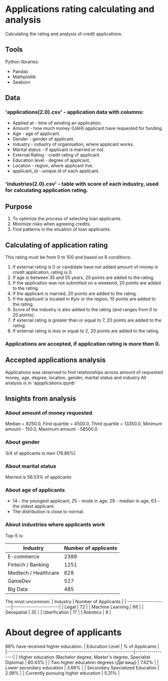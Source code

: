 # Applications rating calculating and analysis
 Calculating the rating and analysis of credit applications.
## Tools
Python libraries:
* Pandas
* Mathplotlib
* Seaborn
## Data
### 'applications(2.0).csv' - application data with columns:
* Applied at - time of sending an application.
* Amount - how much money (UAH) applicant have requested for funding. 
* Age - age of applicant.
* Gender - gender of applicant.
* Industry - industry of organisation, where applicant works.
* Marital status - if applicant is married or not.
* External Rating - credit rating of applicant.
* Education level - degree of applicant.
* Location - region, where applicant live.
* applicant_id - unique id of each applicant.
### 'industries(2.0).csv' - table with score of each industry, used for calculating application rating.
## Purpose
1. To optimize the process of selecting loan applicants.
2. Minimize risks when agreeing credits.
3. Find patterns in the situation of loan applicants.
## Calculating of application rating
This rating must be from 0 to 100 and based on 8 conditions:
1. If external rating is 0 or candidate have not added amount of money in credit application, rating is 0.
2. If age is between 35 and 55 years, 20 points are added to the rating.
3. If the application was not submitted on a weekend, 20 points are added to the rating.
4. If the applicant is married, 20 points are added to the rating.
5. If the applicant is located in Kyiv or the region, 10 points are added to the rating.
6. Score of the industry is also added to the rating (and ranges from 0 to 20 points).
7. If external rating is greater than or equal to 7, 20 points are added to the rating.
8. If external rating is less or equal to 2, 20 points are added to the rating.
### Applications are accepted, if application rating is more then 0.
## Accepted applications analysis
Applications was observed to find relationships across amount of requested money, age, degree, location, gender, marital status and industry
All analysis is in 'appplications.ipynb'
## Insights from analysis
### About amount of money requested
Median = 8250.0, First quartile = 4500.0, Third quartile = 13350.0, Minimum amount - 150.0, Maximum amount - 58500.0
### About gender
3/4 of applicants is men (76.86%)
### About marital status
Married is 56.03% of applicants
### About age of applicants
* 14 - the youngest applicant; 25 - mode in age; 29 - median in age; 63 - the oldest applicant.
* The distribution is close to normal.
### About industries where applicants work
Top-5 is:

| Industry             | Number of applicants |
|----------------------|----------------------|
| E-commerce           | 2389                 |
| Fintech / Banking    | 1251                 |
| Medtech / Healthcare | 628                  |
| GameDev               | 527                  |
| Big Data              | 485                  |

The most uncommon:
| Industry            | Number of Applicants |
|---------------------|-----------------------|
| Legal               | 72                   |
| Machine Learning    | 66                   |
| Geospatial          | 35                   |
| Uberfication        | 17                   |
| Robotics            | 8                    |

# About degree of applicants
88% have received higher education.
| Education Level                                               | % of Applicants |
|---------------------------------------------------------------|-----------------|
| Higher education (Bachelor degree, Master's degree, Specialist Diploma) | 80.43%          |
| Two higher education degrees (Дві вищі)                       | 7.62%           |
| Lower secondary education                                     | 3.66%           |
| Secondary Specialized Education                               | 2.98%           |
| Currently pursuing higher education                           | 5.31%           |
